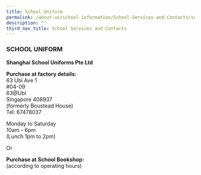 ```yaml
---
title: School Uniform
permalink: /about-us/school-information/School-Services-and-Contacts/school-uniform/
description: ""
third_nav_title: School Services and Contacts
---
```

### SCHOOL UNIFORM

**Shanghai School Uniforms Pte Ltd**&nbsp;

**Purchase at factory details:** <br>
63 Ubi Ave 1 <br>
#04-09 <br>
63@Ubi <br>
Singapore 408937 <br>
(formerly Boustead House) <br>
Tel:&nbsp;67478037   

Monday to Saturday <br>
10am - 6pm <br>
(Lunch 1pm to 2pm)

Or  
  
**Purchase at School Bookshop:** <br>
(according to operating hours)